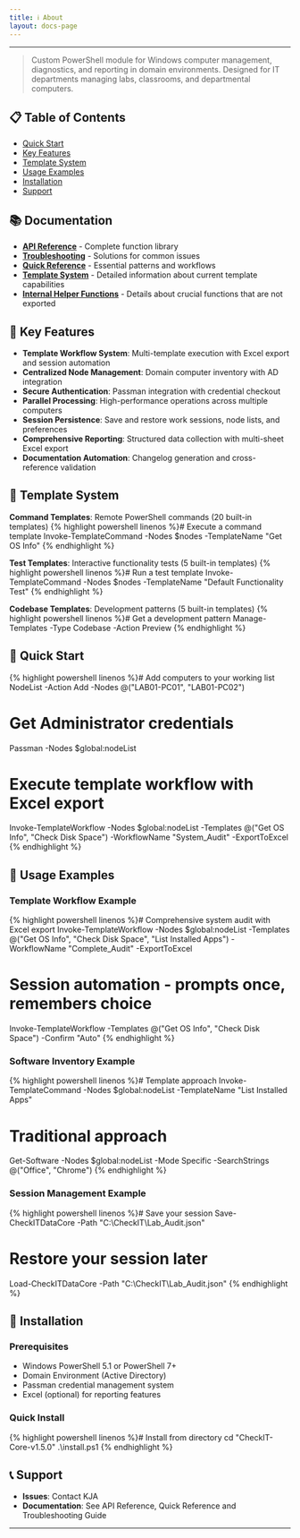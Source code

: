 ```yaml
---
title: ℹ️ About
layout: docs-page
---
```


<link rel="stylesheet" href="../assets/style.css">

---

> Custom PowerShell module for Windows computer management, diagnostics, and reporting in domain environments. Designed for IT departments managing labs, classrooms, and departmental computers.

## 📋 Table of Contents

- [Quick Start](#quick-start)
- [Key Features](#key-features)
- [Template System](#template-system)
- [Usage Examples](#usage-examples)
- [Installation](#installation)
- [Support](#support)

## 📚 Documentation

- **[API Reference](api-reference.md)** - Complete function library
- **[Troubleshooting](troubleshooting.md)** - Solutions for common issues
- **[Quick Reference](quick-reference.md)** - Essential patterns and workflows
- **[Template System](template-info.md)** - Detailed information about current template capabilities
- **[Internal Helper Functions](internal-helpers.md)** - Details about crucial functions that are not exported

## 🚀 Key Features

- **Template Workflow System**: Multi-template execution with Excel export and session automation
- **Centralized Node Management**: Domain computer inventory with AD integration
- **Secure Authentication**: Passman integration with credential checkout
- **Parallel Processing**: High-performance operations across multiple computers
- **Session Persistence**: Save and restore work sessions, node lists, and preferences
- **Comprehensive Reporting**: Structured data collection with multi-sheet Excel export
- **Documentation Automation**: Changelog generation and cross-reference validation

## 🔄 Template System

**Command Templates**: Remote PowerShell commands (20 built-in templates)
{% highlight powershell linenos %}# Execute a command template
Invoke-TemplateCommand -Nodes $nodes -TemplateName "Get OS Info"
{% endhighlight %}

**Test Templates**: Interactive functionality tests (5 built-in templates)
{% highlight powershell linenos %}# Run a test template
Invoke-TemplateCommand -Nodes $nodes -TemplateName "Default Functionality Test"
{% endhighlight %}

**Codebase Templates**: Development patterns (5 built-in templates)
{% highlight powershell linenos %}# Get a development pattern
Manage-Templates -Type Codebase -Action Preview
{% endhighlight %}

## 🚀 Quick Start

{% highlight powershell linenos %}# Add computers to your working list
NodeList -Action Add -Nodes @("LAB01-PC01", "LAB01-PC02")

# Get Administrator credentials
Passman -Nodes $global:nodeList

# Execute template workflow with Excel export
Invoke-TemplateWorkflow -Nodes $global:nodeList -Templates @("Get OS Info", "Check Disk Space") -WorkflowName "System_Audit" -ExportToExcel
{% endhighlight %}

## 📖 Usage Examples

### Template Workflow Example

{% highlight powershell linenos %}# Comprehensive system audit with Excel export
Invoke-TemplateWorkflow -Nodes $global:nodeList -Templates @("Get OS Info", "Check Disk Space", "List Installed Apps") -WorkflowName "Complete_Audit" -ExportToExcel

# Session automation - prompts once, remembers choice
Invoke-TemplateWorkflow -Templates @("Get OS Info", "Check Disk Space") -Confirm "Auto"
{% endhighlight %}

### Software Inventory Example

{% highlight powershell linenos %}# Template approach
Invoke-TemplateCommand -Nodes $global:nodeList -TemplateName "List Installed Apps"

# Traditional approach
Get-Software -Nodes $global:nodeList -Mode Specific -SearchStrings @("Office", "Chrome")
{% endhighlight %}

### Session Management Example

{% highlight powershell linenos %}# Save your session
Save-CheckITDataCore -Path "C:\CheckIT\Lab_Audit.json"

# Restore your session later
Load-CheckITDataCore -Path "C:\CheckIT\Lab_Audit.json"
{% endhighlight %}

## 🔧 Installation

### Prerequisites

- Windows PowerShell 5.1 or PowerShell 7+
- Domain Environment (Active Directory)
- Passman credential management system
- Excel (optional) for reporting features

### Quick Install

{% highlight powershell linenos %}# Install from directory
cd "CheckIT-Core-v1.5.0"
.\install.ps1
{% endhighlight %}

## 📞 Support

- **Issues**: Contact KJA
- **Documentation**: See API Reference, Quick Reference and Troubleshooting Guide

---


